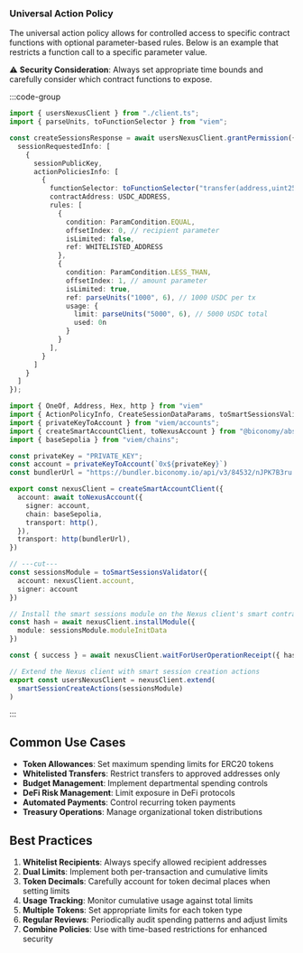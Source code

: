 ### Universal Action Policy

The universal action policy allows for controlled access to specific contract functions with optional parameter-based rules. Below is an example that restricts a function call to a specific parameter value.

⚠️ **Security Consideration**: Always set appropriate time bounds and carefully consider which contract functions to expose.

:::code-group

```ts  [universalAction.ts] filename="universalAction.ts"
import { usersNexusClient } from "./client.ts";
import { parseUnits, toFunctionSelector } from "viem";

const createSessionsResponse = await usersNexusClient.grantPermission({
  sessionRequestedInfo: [
    {
      sessionPublicKey,
      actionPoliciesInfo: [
        {
          functionSelector: toFunctionSelector("transfer(address,uint256)"),
          contractAddress: USDC_ADDRESS,
          rules: [
            {
              condition: ParamCondition.EQUAL,
              offsetIndex: 0, // recipient parameter
              isLimited: false,
              ref: WHITELISTED_ADDRESS
            },
            {
              condition: ParamCondition.LESS_THAN,
              offsetIndex: 1, // amount parameter
              isLimited: true,
              ref: parseUnits("1000", 6), // 1000 USDC per tx
              usage: {
                limit: parseUnits("5000", 6), // 5000 USDC total
                used: 0n
              }
            }
          ],
        }
      ]
    }
  ]
});
```
```ts  [client.ts] filename="client.ts"
import { OneOf, Address, Hex, http } from "viem"
import { ActionPolicyInfo, CreateSessionDataParams, toSmartSessionsValidator, smartSessionCreateActions } from "@biconomy/sdk-canary"
import { privateKeyToAccount } from "viem/accounts";
import { createSmartAccountClient, toNexusAccount } from "@biconomy/abstractjs";
import { baseSepolia } from "viem/chains"; 

const privateKey = "PRIVATE_KEY";
const account = privateKeyToAccount(`0x${privateKey}`)
const bundlerUrl = "https://bundler.biconomy.io/api/v3/84532/nJPK7B3ru.dd7f7861-190d-41bd-af80-6877f74b8f44"; 

export const nexusClient = createSmartAccountClient({
  account: await toNexusAccount({ 
    signer: account, 
    chain: baseSepolia,
    transport: http(),
  }),
  transport: http(bundlerUrl),
})

// ---cut---
const sessionsModule = toSmartSessionsValidator({
  account: nexusClient.account,
  signer: account
})

// Install the smart sessions module on the Nexus client's smart contract account
const hash = await nexusClient.installModule({
  module: sessionsModule.moduleInitData
})

const { success } = await nexusClient.waitForUserOperationReceipt({ hash })

// Extend the Nexus client with smart session creation actions
export const usersNexusClient = nexusClient.extend(
  smartSessionCreateActions(sessionsModule)
)
```
:::

## Common Use Cases

- **Token Allowances**: Set maximum spending limits for ERC20 tokens
- **Whitelisted Transfers**: Restrict transfers to approved addresses only
- **Budget Management**: Implement departmental spending controls
- **DeFi Risk Management**: Limit exposure in DeFi protocols
- **Automated Payments**: Control recurring token payments
- **Treasury Operations**: Manage organizational token distributions

## Best Practices

1. **Whitelist Recipients**: Always specify allowed recipient addresses
2. **Dual Limits**: Implement both per-transaction and cumulative limits
3. **Token Decimals**: Carefully account for token decimal places when setting limits
4. **Usage Tracking**: Monitor cumulative usage against total limits
5. **Multiple Tokens**: Set appropriate limits for each token type
6. **Regular Reviews**: Periodically audit spending patterns and adjust limits
7. **Combine Policies**: Use with time-based restrictions for enhanced security